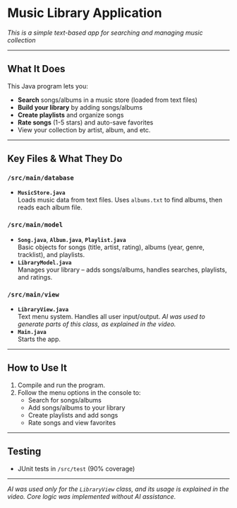 # Music Library Application  
*This is a simple text-based app for searching and managing music collection*  

---

## What It Does  
This Java program lets you:  
- **Search** songs/albums in a music store (loaded from text files)  
- **Build your library** by adding songs/albums  
- **Create playlists** and organize songs  
- **Rate songs** (1-5 stars) and auto-save favorites  
- View your collection by artist, album, and etc.

---

## Key Files & What They Do  

### `/src/main/database`  
- **`MusicStore.java`**  
  Loads music data from text files. Uses `albums.txt` to find albums, then reads each album file.  

### `/src/main/model`  
- **`Song.java`**, **`Album.java`**, **`Playlist.java`**  
  Basic objects for songs (title, artist, rating), albums (year, genre, tracklist), and playlists.  
- **`LibraryModel.java`**  
  Manages your library – adds songs/albums, handles searches, playlists, and ratings.  

### `/src/main/view`  
- **`LibraryView.java`**  
  Text menu system. Handles all user input/output. *AI was used to generate parts of this class, as explained in the video.*  
- **`Main.java`**  
  Starts the app.  

---

## How to Use It  
1. Compile and run the program.  
2. Follow the menu options in the console to:  
   - Search for songs/albums  
   - Add songs/albums to your library  
   - Create playlists and add songs  
   - Rate songs and view favorites  

---

## Testing  
- JUnit tests in `/src/test` (90% coverage)  

---

*AI was used only for the `LibraryView` class, and its usage is explained in the video. Core logic was implemented without AI assistance.*  